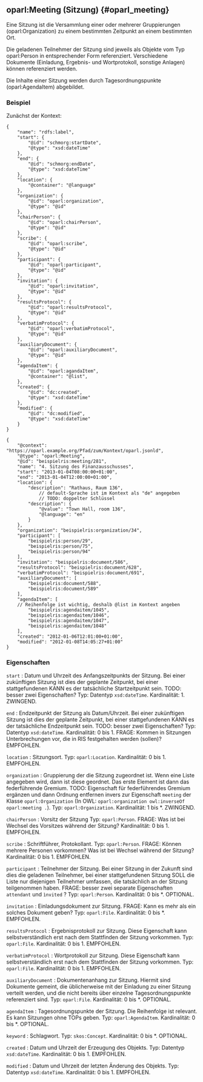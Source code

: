 oparl:Meeting (Sitzung)  {#oparl_meeting}
-----------------------

Eine Sitzung ist die Versammlung einer oder mehrerer Gruppierungen
(oparl:Organization) zu einem bestimmten Zeitpunkt an einem bestimmten Ort.

Die geladenen Teilnehmer der Sitzung sind jeweils als Objekte vom Typ
oparl:Person in 
entsprechender Form referenziert. Verschiedene Dokumente (Einladung, 
Ergebnis- und Wortprotokoll, sonstige Anlagen) können referenziert werden.

Die Inhalte einer Sitzung werden durch Tagesordnungspunkte (oparl:AgendaItem)
abgebildet.

### Beispiel ###

Zunächst der Kontext:

~~~~~
{
    "name": "rdfs:label",
    "start": {
        "@id": "schmorg:startDate",
        "@type": "xsd:dateTime"
    },
    "end": {
        "@id": "schmorg:endDate",
        "@type": "xsd:dateTime"
    },
    "location": {
        "@container": "@language"
    },
    "organization": {
        "@id": "oparl:organization",
        "@type": "@id"
    },
    "chairPerson": {
        "@id": "oparl:chairPerson",
        "@type": "@id"
    },
    "scribe": {
        "@id": "oparl:scribe",
        "@type": "@id"
    },
    "participant": {
        "@id": "oparl:participant",
        "@type": "@id"
    },
    "invitation": {
        "@id": "oparl:invitation",
        "@type": "@id"
    },
    "resultsProtocol": {
        "@id": "oparl:resultsProtocol",
        "@type": "@id"
    },
    "verbatimProtocol": {
        "@id": "oparl:verbatimProtocol",
        "@type": "@id"
    },
    "auxiliaryDocument": {
        "@id": "oparl:auxiliaryDocument",
        "@type": "@id"
    },
    "agendaItem": {
        "@id": "oparl:agandaItem",
        "@container": "@list",
    },
    "created": {
        "@id": "dc:created",
        "@type": "xsd:dateTime"
    },  
    "modified": {
        "@id": "dc:modified",
        "@type": "xsd:dateTime"
    }
}
~~~~~

~~~~~  {#meeting_ex2 .json}
{
    "@context": "https://oparl.example.org/Pfad/zum/Kontext/oparl.jsonld",
    "@type": "oparl:Meeting",
    "@id": "beispielris:meeting/281",
    "name": "4. Sitzung des Finanzausschusses",
    "start": "2013-01-04T08:00:00+01:00",
    "end": "2013-01-04T12:00:00+01:00",
    "location": {
        "description": "Rathaus, Raum 136",
            // default-Sprache ist im Kontext als "de" angegeben
            // TODO: doppelter Schlüssel
        "description": {
            "@value": "Town Hall, room 136",
            "@language": "en"
        }
    },
    "organization": "beispielris:organization/34",
    "participant": [
        "beispielris:person/29",
        "beispielris:person/75",
        "beispielris:person/94"
    ],
    "invitation": "beispielris:document/586",
    "resultsProtocol": "beispielris:document/628",
    "verbatimProtocol": "beispielris:document/691",
    "auxiliaryDocument": [
        "beispielris:document/588",
        "beispielris:document/589"
    ],
    "agendaItem": [
    // Reihenfolge ist wichtig, deshalb @list im Kontext angeben
        "beispielris:agendaitem/1045",
        "beispielris:agendaitem/1046",
        "beispielris:agendaitem/1047",
        "beispielris:agendaitem/1048"
    ],
    "created": "2012-01-06T12:01:00+01:00",
    "modified": "2012-01-08T14:05:27+01:00"
}
~~~~~

### Eigenschaften ###

`start`
:   Datum und Uhrzeit des Anfangszeitpunkts der Sitzung. Bei einer zukünftigen 
    Sitzung ist dies der geplante Zeitpunkt, bei einer stattgefundenen
    KANN es der tatsächliche Startzeitpunkt sein.
    TODO: besser zwei Eigenschaften?
    Typ: Datentyp `xsd:dateTime`.
    Kardinalität: 1.
    ZWINGEND.

`end`
:   Endzeitpunkt der Sitzung als Datum/Uhrzeit. Bei einer zukünftigen 
    Sitzung ist dies der geplante Zeitpunkt, bei einer stattgefundenen
    KANN es der tatsächliche Endzeitpunkt sein.
    TODO: besser zwei Eigenschaften?
    Typ: Datentyp `xsd:dateTime`.
    Kardinalität: 0 bis 1.
    FRAGE: Kommen in Sitzungen Unterbrechungen vor, die in RIS festgehalten werden (sollen)?
    EMPFOHLEN.

`location`
:   Sitzungsort.
    Typ: `oparl:Location`.
    Kardinalität: 0 bis 1.
    EMPFOHLEN.

`organization`
:   Gruppierung der die Sitzung zugeordnet ist. Wenn eine Liste angegeben wird, dann ist diese geordnet. Das erste
    Element ist dann das federführende Gremium.
    TODO: Eigenschaft für federführendes Gremium ergänzen und dann Ordnung entfernen
    invers zur Eigenschaft `meeting` der Klasse `oparl:Organization` (In OWL: `oparl:organization owl:inverseOf oparl:meeting .`).
    Typ: `oparl:Organization`.
    Kardinalität: 1 bis *.
    ZWINGEND.

`chairPerson`
:   Vorsitz der Sitzung
    Typ: `oparl:Person`.
    FRAGE: Was ist bei Wechsel des Vorsitzes während der Sitzung?
    Kardinalität: 0 bis 1.
    EMPFOHLEN.

`scribe`
:   Schriftführer, Protokollant. 
    Typ: `oparl:Person`.
    FRAGE: Können mehrere Personen vorkommen? Was ist bei Wechsel während der Sitzung?
    Kardinalität: 0 bis 1.
    EMPFOHLEN.

`participant`
:   Teilnehmer der Sitzung.
    Bei einer Sitzung in der Zukunft sind dies die geladenen Teilnehmer, bei einer stattgefundenen Sitzung SOLL die
    Liste nur diejenigen Teilnehmer umfassen, die tatsächlich an der Sitzung teilgenommen haben.
    FRAGE: besser zwei separate Eigenschaften `attendant` und `ìnvited` ?
    Typ: `oparl:Person`.
    Kardinalität: 0 bis *.
    OPTIONAL.

`invitation`
:   Einladungsdokument zur Sitzung.
    FRAGE: Kann es mehr als ein solches Dokument geben?
    Typ: `oparl:File`.
    Kardinalität: 0 bis *.
    EMPFOHLEN.

`resultsProtocol`
:   Ergebnisprotokoll zur Sitzung. Diese Eigenschaft kann selbstverständlich erst nach
    dem Stattfinden der Sitzung vorkommen.
    Typ: `oparl:File`.
    Kardinalität: 0 bis 1.
    EMPFOHLEN.

`verbatimProtocol`
:   Wortprotokoll zur Sitzung. Diese Eigenschaft kann selbstverständlich erst nach
    dem Stattfinden der Sitzung vorkommen.
    Typ: `oparl:File`.
    Kardinalität: 0 bis 1.
    EMPFOHLEN.
    
`auxiliaryDocument`
:   Dokumentenanhang zur Sitzung.
    Hiermit sind Dokumente gemeint, die üblicherweise mit der Einladung
    zu einer Sitzung verteilt werden, und die nicht bereits über einzelne
    Tagesordnungspunkte referenziert sind.
    Typ: `oparl:File`.
    Kardinalität: 0 bis *.
    OPTIONAL.

`agendaItem`
:   Tagesordnungspunkte der Sitzung.
    Die Reihenfolge ist relevant.
    Es kann Sitzungen ohne TOPs geben.
    Typ: `oparl:AgendaItem`.
    Kardinalität: 0 bis *.
    OPTIONAL.

`keyword`
:   Schlagwort.
    Typ: `skos:Concept`.
    Kardinalität: 0 bis *.
    OPTIONAL.
    
`created`
:   Datum und Uhrzeit der Erzeugung des Objekts.
    Typ: Datentyp `xsd:dateTime`.
    Kardinalität: 0 bis 1.
    EMPFOHLEN.

`modified`
:   Datum und Uhrzeit der letzten Änderung des Objekts.
    Typ: Datentyp `xsd:dateTime`.
    Kardinalität: 0 bis 1.
    EMPFOHLEN.
